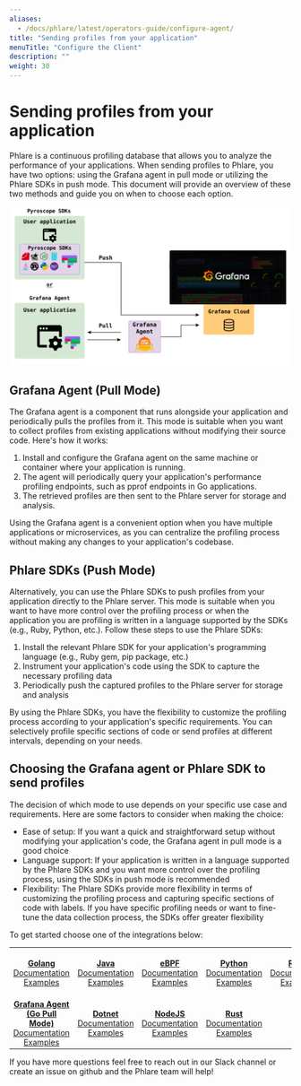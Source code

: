 ```yaml
---
aliases:
  - /docs/phlare/latest/operators-guide/configure-agent/
title: "Sending profiles from your application"
menuTitle: "Configure the Client"
description: ""
weight: 30
---
```


# Sending profiles from your application

Phlare is a continuous profiling database that allows you to analyze the performance of your applications. When sending profiles to Phlare, you have two options: using the Grafana agent in pull mode or utilizing the Phlare SDKs in push mode. This document will provide an overview of these two methods and guide you on when to choose each option.

![Phlare agent server diagram](agent-server-diagram.png)

## Grafana Agent (Pull Mode)

The Grafana agent is a component that runs alongside your application and periodically pulls the profiles from it. This mode is suitable when you want to collect profiles from existing applications without modifying their source code. Here's how it works:

1. Install and configure the Grafana agent on the same machine or container where your application is running.
2. The agent will periodically query your application's performance profiling endpoints, such as pprof endpoints in Go applications.
3. The retrieved profiles are then sent to the Phlare server for storage and analysis.

Using the Grafana agent is a convenient option when you have multiple applications or microservices, as you can centralize the profiling process without making any changes to your application's codebase.

## Phlare SDKs (Push Mode)

Alternatively, you can use the Phlare SDKs to push profiles from your application directly to the Phlare server. This mode is suitable when you want to have more control over the profiling process or when the application you are profiling is written in a language supported by the SDKs (e.g., Ruby, Python, etc.). Follow these steps to use the Phlare SDKs:

1. Install the relevant Phlare SDK for your application's programming language (e.g., Ruby gem, pip package, etc.)
2. Instrument your application's code using the SDK to capture the necessary profiling data
3. Periodically push the captured profiles to the Phlare server for storage and analysis

By using the Phlare SDKs, you have the flexibility to customize the profiling process according to your application's specific requirements. You can selectively profile specific sections of code or send profiles at different intervals, depending on your needs.

## Choosing the Grafana agent or Phlare SDK to send profiles

The decision of which mode to use depends on your specific use case and requirements. Here are some factors to consider when making the choice:

- Ease of setup: If you want a quick and straightforward setup without modifying your application's code, the Grafana agent in pull mode is a good choice
- Language support: If your application is written in a language supported by the Phlare SDKs and you want more control over the profiling process, using the SDKs in push mode is recommended
- Flexibility: The Phlare SDKs provide more flexibility in terms of customizing the profiling process and capturing specific sections of code with labels. If you have specific profiling needs or want to fine-tune the data collection process, the SDKs offer greater flexibility

To get started choose one of the integrations below:
<table>
   <tr>
      <td align="center"><a href="https://grafana.com/docs/phlare/latest/configure-client/language-sdks/go_push/"><img src="https://user-images.githubusercontent.com/23323466/178160549-2d69a325-56ec-4e19-bca7-d460d400b163.png" width="100px;" alt=""/><br />
        <b>Golang</b></a><br />
          <a href="https://grafana.com/docs/phlare/latest/configure-client/language-sdks/go_push/" title="Documentation">Documentation</a><br />
          <a href="https://github.com/grafana/pyroscope/tree/main/examples/golang-push" title="golang-examples">Examples</a>
      </td>
      <td align="center"><a href="https://grafana.com/docs/phlare/latest/configure-client/language-sdks/java/"><img src="https://user-images.githubusercontent.com/23323466/178160550-2b5a623a-0f4c-4911-923f-2c825784d45d.png" width="100px;" alt=""/><br />
        <b>Java</b></a><br />
          <a href="https://grafana.com/docs/phlare/latest/configure-client/language-sdks/java/">Documentation</a><br />
          <a href="https://github.com/grafana/pyroscope/tree/main/examples/java-jfr/rideshare" title="java-examples">Examples</a>
      </td>
      <td align="center"><a href="https://grafana.com/docs/phlare/latest/configure-client/language-sdks/ebpf/"><img src="https://user-images.githubusercontent.com/23323466/178160548-e974c080-808d-4c5d-be9b-c983a319b037.png" width="100px;" alt=""/><br />
        <b>eBPF</b></a><br />
          <a href="https://grafana.com/docs/phlare/latest/configure-client/language-sdks/ebpf/" title="Documentation">Documentation</a><br />
          <a href="https://github.com/grafana/pyroscope/tree/main/examples/ebpf" title="examples">Examples</a>
      </td>
      <td align="center"><a href="https://grafana.com/docs/phlare/latest/configure-client/language-sdks/python/"><img src="https://user-images.githubusercontent.com/23323466/178160553-c78b8c15-99b4-43f3-a2a0-252b6c4862b1.png" width="100px;" alt=""/><br />
        <b>Python</b></a><br />
          <a href="https://grafana.com/docs/phlare/latest/configure-client/language-sdks/python/" title="Documentation">Documentation</a><br />
          <a href="https://github.com/grafana/pyroscope/tree/main/examples/python" title="python-examples">Examples</a>
      </td>
      <td align="center"><a href="https://grafana.com/docs/phlare/latest/configure-client/language-sdks/ruby/"><img src="https://user-images.githubusercontent.com/23323466/178160554-b0be2bc5-8574-4881-ac4c-7977c0b2c195.png" width="100px;" alt=""/><br />
        <b>Ruby</b></a><br />
          <a href="https://grafana.com/docs/phlare/latest/configure-client/language-sdks/ruby/" title="Documentation">Documentation</a><br />
          <a href="https://github.com/grafana/pyroscope/tree/main/examples/ruby" title="ruby-examples">Examples</a>
      </td>
   </tr>
   <tr>
      <td align="center"><a href="https://grafana.com/docs/phlare/latest/configure-client/grafana-agent/"><img src="https://github.com/grafana/phlare/assets/23323466/1d81f842-5fa0-415d-8d77-aff175a6266f" width="100px;" alt=""/><br />
        <b>Grafana Agent (Go Pull Mode)</b></a><br />
          <a href="https://grafana.com/docs/phlare/latest/configure-client/grafana-agent/" title="Documentation">Documentation</a><br />
          <a href="https://github.com/grafana/pyroscope/tree/main/examples/php" title="examples">Examples</a>
      </td>
      <td align="center"><a href="https://grafana.com/docs/phlare/latest/configure-client/language-sdks/dotnet/"><img src="https://user-images.githubusercontent.com/23323466/178160544-d2e189c6-a521-482c-a7dc-5375c1985e24.png" width="100px;" alt=""/><br />
        <b>Dotnet</b></a><br />
          <a href="https://grafana.com/docs/phlare/latest/configure-client/language-sdks/dotnet/" title="Documentation">Documentation</a><br />
          <a href="https://github.com/grafana/pyroscope/tree/main/examples/dotnet" title="examples">Examples</a>
      </td>
      <td align="center"><a href="https://grafana.com/docs/phlare/latest/configure-client/language-sdks/nodejs/"><img src="https://user-images.githubusercontent.com/23323466/178160551-a79ee6ff-a5d6-419e-89e6-39047cb08126.png" width="100px;" alt=""/><br />
        <b>NodeJS</b></a><br />
          <a href="https://grafana.com/docs/phlare/latest/configure-client/language-sdks/nodejs/" title="Documentation">Documentation</a><br />
          <a href="https://github.com/grafana/pyroscope/tree/main/examples/nodejs/express" title="examples">Examples</a>
      </td>
      <td align="center"><a href="https://grafana.com/docs/phlare/latest/configure-client/language-sdks/rust/"><img src="https://user-images.githubusercontent.com/23323466/178160555-fb6aeee7-5d31-4bcb-9e3e-41e9f2f7d5b4.png" width="100px;" alt=""/><br />
        <b>Rust</b></a><br />
          <a href="https://grafana.com/docs/phlare/latest/configure-client/language-sdks/rust/" title="Documentation">Documentation</a><br />
          <a href="https://github.com/grafana/pyroscope/tree/main/examples/rust/rideshare" title="examples">Examples</a>
      </td>
   </tr>
</table>


If you have more questions feel free to reach out in our Slack channel or create an issue on github and the Phlare team will help!

